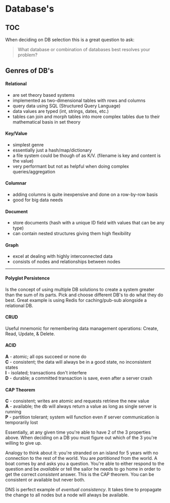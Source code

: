 # Database's 

## TOC

When deciding on DB selection this is a great question to ask:

> What database or combination of databases best resolves your problem?

## Genres of DB's

#### Relational

* are set theory based systems
* implemented as two-dimensional tables with rows and columns
* query data using SQL (Structured Query Language)
* data values are typed (int, strings, dates, etc.)
* tables can join and morph tables into more complex tables due to their mathematical basis in set theory

#### Key/Value
* simplest genre
* essentially just a hash/map/dictionary
* a file system could be though of as K/V. (filename is key and content is the value)
* very performant but not as helpful when doing complex queries/aggregation

#### Columnar
* adding columns is quite inexpensive and done on a row-by-row basis
* good for big data needs

#### Document
* store documents (hash with a unique ID field with values that can be any type)
* can contain nested structures giving them high flexibility

#### Graph
* excel at dealing with highly interconnected data
* consists of nodes and relationships between nodes

---

#### Polyglot Persistence
Is the concept of using multiple DB solutions to create a system greater than
the sum of its parts.  Pick and choose different DB's to do what they do best.
Great example is using Redis for caching/pub-sub alongside a relational DB.

#### CRUD
Useful mnemonic for remembering data management operations: Create, Read,
Update, & Delete.

#### ACID

**A** - atomic; all ops succeed or none do  
**C** - consistent; the data will always be in a good state, no inconsistent states  
**I** - isolated; transactions don't interfere  
**D** - durable; a committed transaction is save, even after a server crash  

#### CAP Theorem

**C** - consistent; writes are atomic and requests retrieve the new value  
**A** - available; the db will always return a value as long as single server is running  
**P** - partition tolerant; system will function even if server communication is temporarily lost  

Essentially, at any given time you're able to have 2 of the 3 properties above.
When deciding on a DB you must figure out which of the 3 you're willing to give
up.  

Analogy to think about it: you're stranded on an island for 5 years with no
connection to the rest of the world.  You are _partitioned_ from the world.  A
boat comes by and asks you a question.  You're able to either respond to the
question and be _available_ or tell the sailor he needs to go home in order to
get the correct _consistent_ answer.  This is the CAP theorem.  You can be
consistent or available but never both.

DNS is perfect example of _eventual consistency_.  It takes time to propagate
the change to all nodes but a node will always be available.




